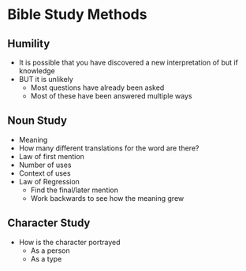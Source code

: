# Bible Study Methods


## Humility

* It is possible that you have discovered a new interpretation of but if knowledge
* BUT it is unlikely
  * Most questions have already been asked
  * Most of these have been answered multiple ways


## Noun Study

* Meaning
* How many different translations for the word are there?
* Law of first mention
* Number of uses
* Context of uses
* Law of Regression
  * Find the final/later mention
  * Work backwards to see how the meaning grew


## Character Study

* How is the character portrayed
  * As a person
  * As a type
